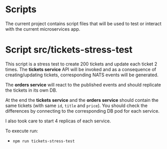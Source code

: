 # Scripts

The current project contains script files that will be used to test or interact with the current microservices app.

# Script src/tickets-stress-test

This script is a stress test to create 200 tickets and update each ticket 2 times. The **tickets service** API will be invoked and as a consequence of creating/updating tickets, corresponding NATS events will be generated.

The **orders service** will react to the published events and should replicate the tickets in its own DB.

At the end the **tickets service** and the **orders service** should contain the same tickets (with same `id`, `title` and `price`). You should check the differences by connecting to the corresponding DB pod for each service.

I also took care to start 4 replicas of each service.

To execute run:

- `npm run tickets-stress-test`
